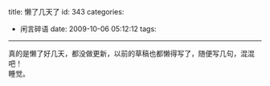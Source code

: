 title: 懒了几天了
id: 343
categories:
  - 闲言碎语
date: 2009-10-06 05:12:12
tags:
---

真的是懒了好几天，都没做更新，以前的草稿也都懒得写了，随便写几句，混混吧！
</br>睡觉。